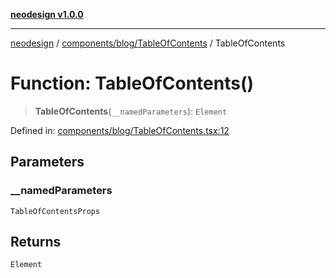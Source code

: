 [**neodesign v1.0.0**](../../../../README.md)

***

[neodesign](../../../../modules.md) / [components/blog/TableOfContents](../README.md) / TableOfContents

# Function: TableOfContents()

> **TableOfContents**(`__namedParameters`): `Element`

Defined in: [components/blog/TableOfContents.tsx:12](https://github.com/mladjom/neodesign/blob/12ebc446849a001345c104056aef95c6372b148e/components/blog/TableOfContents.tsx#L12)

## Parameters

### \_\_namedParameters

`TableOfContentsProps`

## Returns

`Element`
